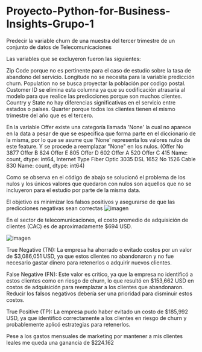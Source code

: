 # Proyecto-Python-for-Business-Insights-Grupo-1
Predecir la variable churn de una muestra del tercer trimestre de un conjunto de datos de Telecomunicaciones 

Las variables que se excluyeron fueron las siguientes:

   Zip Code porque no es pertinente para el caso de estudio sobre la tasa de abandono del servicio.
   Longitude no se necesita para la variable predicción churn.
   Population no se busca proyectar la población por codigo postal.
   Customer ID se elimina esta columna ya que su codificación atrasaria al modelo para que realice las predicciones porque son muchos clientes.
   Country y State no hay diferencias significativas en el servicio entre estados o países.
   Quarter porque todos los clientes tienen el mismo trimestre del año que es el tercero.

  En la variable Offer existe una categoría llamada 'None' la cual no aparece en la data a pesar de que se especifica que forma parte en el diccionario de la misma, por lo que se asume que 'None' representa los valores nulos de este feature. Y se procede a reemplazar "None" en los nulos.
  (Offer
 No         3877
 Offer B     824
 Offer E     805
 Offer D     602
 Offer A     520
 Offer C     415
 Name: count, dtype: int64,
 Internet Type
 Fiber Optic    3035
 DSL            1652
 No             1526
 Cable           830
 Name: count, dtype: int64)

Como se observa en el código de abajo se solucionó el problema de los nulos y los únicos valores que quedaron con nulos son aquellos que no se incluyeron para el estudio por parte de la misma data.

El objetivo es minimizar los falsos positivos y asegurarse de que las predicciones negativas sean correctas
![imagen](https://github.com/user-attachments/assets/3f154856-4714-4643-94a6-368f04c612ff)


En el sector de telecomunicaciones, el costo promedio de adquisición de clientes (CAC) es de aproximadamente $694 USD.

![imagen](https://github.com/user-attachments/assets/87e6acba-dc38-4746-96f0-9baa95b49e02)

True Negative (TN): La empresa ha ahorrado o evitado costos por un valor de $3,086,051 USD, ya que estos clientes no abandonaron y no fue necesario gastar dinero para retenerlos o adquirir nuevos clientes.

False Negative (FN): Este valor es crítico, ya que la empresa no identificó a estos clientes como en riesgo de churn, lo que resultó en $153,662 USD en costos de adquisición para reemplazar a los clientes que abandonaron. 
Reducir los falsos negativos debería ser una prioridad para disminuir estos costos.

True Positive (TP): La empresa pudo haber evitado un costo de $185,992 USD, ya que identificó correctamente a los clientes en riesgo de churn y probablemente aplicó estrategias para retenerlos.

Pese a los gastos mensuales de marketing por mantener a mis clientes leales me queda una ganancia de $224.162





